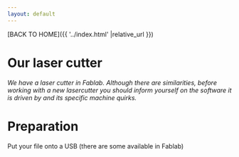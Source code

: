 ```yaml
---
layout: default
---
```


[BACK TO HOME]({{ '../index.html' |relative_url }})

# Our laser cutter

_We have a laser cutter in Fablab. Although there are similarities, before working with a new lasercutter you should inform yourself on the software it is driven by and its specific machine quirks._



# Preparation

Put your file onto a USB (there are some available in Fablab)

